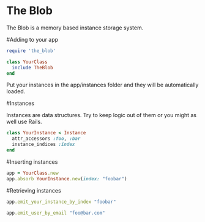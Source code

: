 The Blob
=====

The Blob is a memory based instance storage system.

#Adding to your app

```ruby
require 'the_blob'

class YourClass
  include TheBlob
end
```

Put your instances in the app/instances folder and they will be automatically loaded.

#Instances

Instances are data structures. Try to keep logic out of them or you might as well use Rails.

```ruby
class YourInstance < Instance
  attr_accessors :foo, :bar
  instance_indices :index
end
```

#Inserting instances

```ruby
app = YourClass.new
app.absorb YourInstance.new(index: "foobar")
```

#Retrieving instances

```ruby
app.emit_your_instance_by_index "foobar"

app.emit_user_by_email "foo@bar.com"
```
